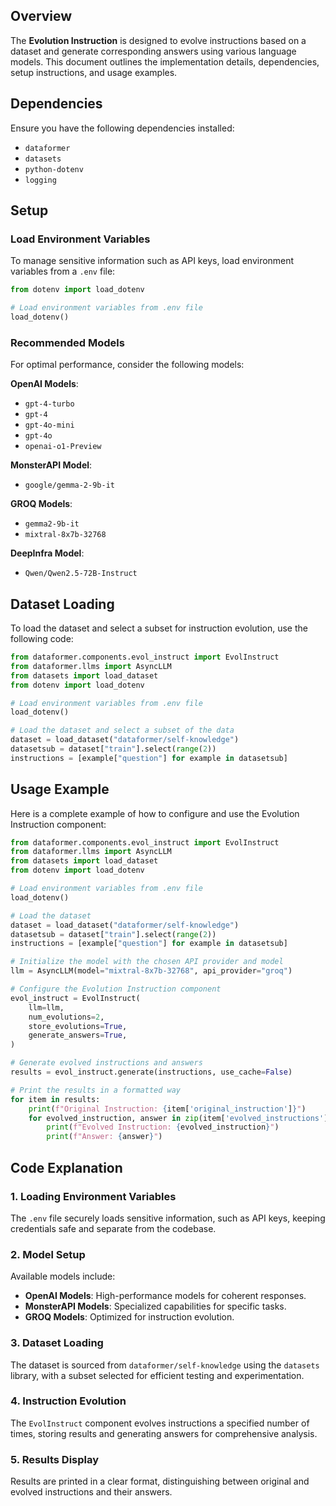## Overview

The **Evolution Instruction** is designed to evolve instructions based on a dataset and generate corresponding answers using various language models. This document outlines the implementation details, dependencies, setup instructions, and usage examples.

## Dependencies

Ensure you have the following dependencies installed:

- `dataformer`
- `datasets`
- `python-dotenv`
- `logging`

## Setup

### Load Environment Variables

To manage sensitive information such as API keys, load environment variables from a `.env` file:

```python
from dotenv import load_dotenv

# Load environment variables from .env file
load_dotenv()
```

### Recommended Models

For optimal performance, consider the following models:

**OpenAI Models**:
  - `gpt-4-turbo`
  - `gpt-4`
  - `gpt-4o-mini`
  - `gpt-4o`
  - `openai-o1-Preview`
  
**MonsterAPI Model**:
  - `google/gemma-2-9b-it`
  
**GROQ Models**:
  - `gemma2-9b-it`
  - `mixtral-8x7b-32768`
  
**DeepInfra Model**:
  - `Qwen/Qwen2.5-72B-Instruct`

## Dataset Loading

To load the dataset and select a subset for instruction evolution, use the following code:

```python
from dataformer.components.evol_instruct import EvolInstruct
from dataformer.llms import AsyncLLM
from datasets import load_dataset
from dotenv import load_dotenv

# Load environment variables from .env file
load_dotenv()

# Load the dataset and select a subset of the data
dataset = load_dataset("dataformer/self-knowledge")
datasetsub = dataset["train"].select(range(2))
instructions = [example["question"] for example in datasetsub]
```

## Usage Example

Here is a complete example of how to configure and use the Evolution Instruction component:

```python
from dataformer.components.evol_instruct import EvolInstruct
from dataformer.llms import AsyncLLM
from datasets import load_dataset
from dotenv import load_dotenv

# Load environment variables from .env file
load_dotenv()

# Load the dataset
dataset = load_dataset("dataformer/self-knowledge")
datasetsub = dataset["train"].select(range(2))
instructions = [example["question"] for example in datasetsub]

# Initialize the model with the chosen API provider and model
llm = AsyncLLM(model="mixtral-8x7b-32768", api_provider="groq")

# Configure the Evolution Instruction component
evol_instruct = EvolInstruct(
    llm=llm,
    num_evolutions=2,
    store_evolutions=True,
    generate_answers=True,
)

# Generate evolved instructions and answers
results = evol_instruct.generate(instructions, use_cache=False)

# Print the results in a formatted way
for item in results:
    print(f"Original Instruction: {item['original_instruction']}")
    for evolved_instruction, answer in zip(item['evolved_instructions'], item['answers']):
        print(f"Evolved Instruction: {evolved_instruction}")
        print(f"Answer: {answer}")
```

## Code Explanation

### 1. Loading Environment Variables
The `.env` file securely loads sensitive information, such as API keys, keeping credentials safe and separate from the codebase.

### 2. Model Setup
Available models include:
- **OpenAI Models**: High-performance models for coherent responses.
- **MonsterAPI Models**: Specialized capabilities for specific tasks.
- **GROQ Models**: Optimized for instruction evolution.

### 3. Dataset Loading
The dataset is sourced from `dataformer/self-knowledge` using the `datasets` library, with a subset selected for efficient testing and experimentation.

### 4. Instruction Evolution
The `EvolInstruct` component evolves instructions a specified number of times, storing results and generating answers for comprehensive analysis.

### 5. Results Display
Results are printed in a clear format, distinguishing between original and evolved instructions and their answers.


